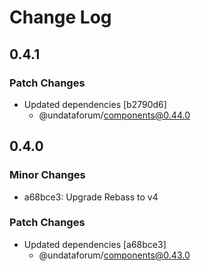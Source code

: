 # Change Log

## 0.4.1

### Patch Changes

- Updated dependencies [b2790d6]
  - @undataforum/components@0.44.0

## 0.4.0

### Minor Changes

- a68bce3: Upgrade Rebass to v4

### Patch Changes

- Updated dependencies [a68bce3]
  - @undataforum/components@0.43.0
